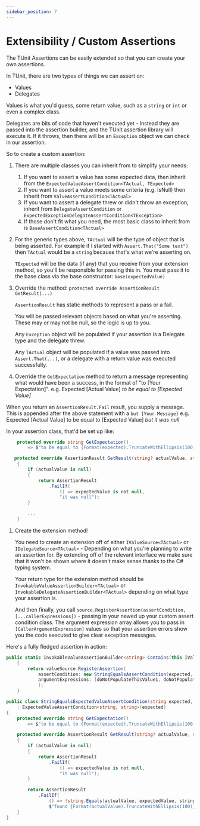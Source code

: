 ```yaml
---
sidebar_position: 7
---
```


# Extensibility / Custom Assertions

The TUnit Assertions can be easily extended so that you can create your own assertions.

In TUnit, there are two types of things we can assert on:
- Values
- Delegates

Values is what you'd guess, some return value, such as a `string` or `int` or even a complex class.

Delegates are bits of code that haven't executed yet - Instead they are passed into the assertion builder, and the TUnit assertion library will execute it. If it throws, then there will be an `Exception` object we can check in our assertion.

So to create a custom assertion:

1. There are multiple classes you can inherit from to simplify your needs:
   1. If you want to assert a value has some expected data, then inherit from the `ExpectedValueAssertCondition<TActual, TExpected>`
   2. If you want to assert a value meets some criteria (e.g. IsNull) then inherit from `ValueAssertCondition<TActual>`
   3. If you want to assert a delegate threw or didn't throw an exception, inherit from `DelegateAssertCondition` or `ExpectedExceptionDelegateAssertCondition<TException>`
   4. If those don't fit what you need, the most basic class to inherit from is `BaseAssertCondition<TActual>`
2. For the generic types above, `TActual` will be the type of object that is being asserted. For example if I started with `Assert.That("Some text")` then `TActual` would be a `string` because that's what we're asserting on.

   `TExpected` will be the data (if any) that you receive from your extension method, so you'll be responsible for passing this in. You must pass it to the base class via the base constructor: `base(expectedValue)`

3. Override the method: 
   `protected override AssertionResult GetResult(...)`

   `AssertionResult` has static methods to represent a pass or a fail.

   You will be passed relevant objects based on what you're asserting. These may or may not be null, so the logic is up to you.

   Any `Exception` object will be populated if your assertion is a Delegate type and the delegate threw.

   Any `TActual` object will be populated if a value was passed into `Assert.That(...)`, or a delegate with a return value was executed successfully.

4. Override the `GetExpectation` method to return a message representing what would have been a success, in the format of "to [Your Expectation]".
e.g. Expected [Actual Value] *to be equal to [Expected Value]*

When you return an `AssertionResult.Fail` result, you supply a message. This is appended after the above statement with a `but {Your Message}`
e.g. Expected [Actual Value] to be equal to [Expected Value] *but it was null*

In your assertion class, that'd be set up like:

```csharp
    protected override string GetExpectation()
        => $"to be equal to {Format(expected).TruncateWithEllipsis(100)}";

   protected override AssertionResult GetResult(string? actualValue, string? expectedValue)
    {
        if (actualValue is null)
        {
            return AssertionResult
                .FailIf(
                    () => expectedValue is not null,
                    "it was null");
        }

        ...
    }
```


1. Create the extension method!

   You need to create an extension off of either `IValueSource<TActual>` or `IDelegateSource<TActual>` - Depending on what you're planning to write an assertion for. By extending off of the relevant interface we make sure that it won't be shown where it doesn't make sense thanks to the C# typing system.

   Your return type for the extension method should be `InvokableValueAssertionBuilder<TActual>` or `InvokableDelegateAssertionBuilder<TActual>` depending on what type your assertion is.

   And then finally, you call `source.RegisterAssertion(assertCondition, [...callerExpressions])` - passing in your newed up your custom assert condition class. 
   The argument expression array allows you to pass in `[CallerArgumentExpression]` values so that your assertion errors show you the code executed to give clear exception messages.

Here's a fully fledged assertion in action:

```csharp
public static InvokableValueAssertionBuilder<string> Contains(this IValueSource<string> valueSource, string expected, StringComparison stringComparison, [CallerArgumentExpression("expected")] string doNotPopulateThisValue1 = "", [CallerArgumentExpression("stringComparison")] string doNotPopulateThisValue2 = "")
    {
        return valueSource.RegisterAssertion(
            assertCondition: new StringEqualsAssertCondition(expected, stringComparison),
            argumentExpressions: [doNotPopulateThisValue1, doNotPopulateThisValue2]
            );
    }
```

```csharp
public class StringEqualsExpectedValueAssertCondition(string expected, StringComparison stringComparison)
    : ExpectedValueAssertCondition<string, string>(expected)
{
    protected override string GetExpectation()
        => $"to be equal to {Format(expected).TruncateWithEllipsis(100)}";

    protected override AssertionResult GetResult(string? actualValue, string? expectedValue)
    {
        if (actualValue is null)
        {
            return AssertionResult
                .FailIf(
                    () => expectedValue is not null,
                    "it was null");
        }

        return AssertionResult
            .FailIf(
                () => !string.Equals(actualValue, expectedValue, stringComparison),
                $"found {Format(actualValue).TruncateWithEllipsis(100)}");
    }
}
```
